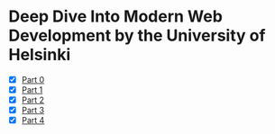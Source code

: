 # Deep Dive Into Modern Web Development by the University of Helsinki

- [x] [Part 0](https://github.com/georgegaibor/gha-readme-update/tree/main/part0)
- [x] [Part 1](https://github.com/georgegaibor/gha-readme-update/tree/main/part1)
- [x] [Part 2](https://github.com/georgegaibor/gha-readme-update/tree/main/part2)
- [x] [Part 3](https://github.com/georgegaibor/gha-readme-update/tree/main/part3)
- [x] [Part 4](https://github.com/georgegaibor/gha-readme-update/tree/main/part4)
